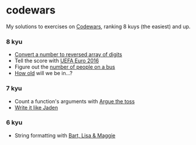 # codewars

My solutions to exercises on [Codewars](http://www.codewars.com/r/DPpmjw), ranking 8 kuys (the easiest) and up.

### 8 kyu
* [Convert a number to reversed array of digits](https://www.codewars.com/kata/convert-number-to-reversed-array-of-digits/javascript)
* Tell the score with [UEFA Euro 2016](https://www.codewars.com/kata/57613fb1033d766171000d60)
* Figure out the [number of people on a bus](https://www.codewars.com/kata/5648b12ce68d9daa6b000099)
* [How old](https://www.codewars.com/kata/how-old-will-i-be-in-2099/javascript) will we be in...?

### 7 kyu
* Count a function's arguments with [Argue the toss](https://www.codewars.com/kata/5758a91bbd1fdd2033000947)
* [Write it like Jaden](https://www.codewars.com/kata/5390bac347d09b7da40006f6)

### 6 kyu
* String formatting with [Bart, Lisa & Maggie](https://www.codewars.com/kata/53368a47e38700bd8300030d)

